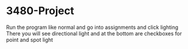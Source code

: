 # 3480-Project

Run the program like normal and go into assignments and click lighting
There you will see directional light and at the bottom are checkboxes for point and spot light

